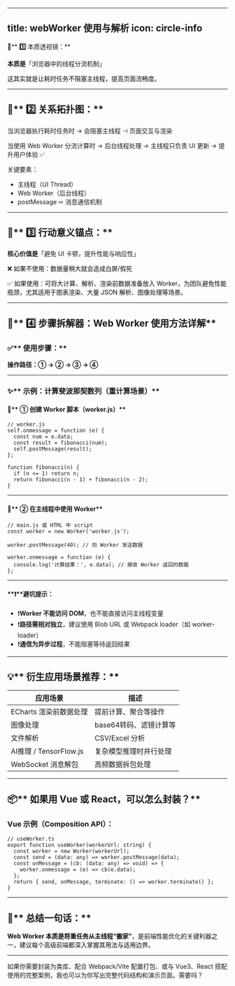 
---
title: webWorker 使用与解析
icon: circle-info
---


**🧠**** ****1️⃣**** 本质透视镜：**

**本质是**「浏览器中的线程分流机制」  


<font style="color:#0e0e0e;">这其实就是让耗时任务不阻塞主线程，提高页面流畅度。</font>

---

## **🔗**** ****2️⃣**** 关系拓扑图：**


当浏览器执行耗时任务时 → 会阻塞主线程 ⊣ 页面交互与渲染

当使用 Web Worker 分流计算时 → 后台线程处理 → 主线程只负责 UI 更新 → 提升用户体验 ✅

  


关键要素：

+ 主线程（UI Thread）
+ Web Worker（后台线程）
+ postMessage ⬄ 消息通信机制

---

## **🎯**** ****3️⃣**** 行动意义锚点：**
  


**核心价值是**「避免 UI 卡顿，提升性能与响应性」

  


<font style="color:#0e0e0e;">❌</font><font style="color:#0e0e0e;"> 如果不使用：数据量稍大就会造成白屏/假死</font>

<font style="color:#0e0e0e;">✅</font><font style="color:#0e0e0e;"> 如果使用：可将大计算、解析、渲染前数据准备放入 Worker，为团队避免性能瓶颈，尤其适用于图表渲染、大量 JSON 解析、图像处理等场景。</font>

---

## **🔨**** ****4️⃣**** 步骤拆解器：Web Worker 使用方法详解**
  


### **✅**** 使用步骤：**
  


**操作路径：① → ② → ③ → ④**

---

### **✨**** 示例：计算斐波那契数列（重计算场景）**
  


#### **🔧**** ① 创建 Worker 脚本（worker.js）**
```plain
// worker.js
self.onmessage = function (e) {
  const num = e.data;
  const result = fibonacci(num);
  self.postMessage(result);
};

function fibonacci(n) {
  if (n <= 1) return n;
  return fibonacci(n - 1) + fibonacci(n - 2);
}
```

---

#### **🧩**** ② 在主线程中使用 Worker**
```plain
// main.js 或 HTML 中 script
const worker = new Worker('worker.js');

worker.postMessage(40); // 向 Worker 发送数据

worker.onmessage = function (e) {
  console.log('计算结果：', e.data); // 接收 Worker 返回的数据
};
```

---

#### **❗****避坑提示：**
+ ❗**Worker 不能访问 DOM**，也不能直接访问主线程变量
+ ❗**路径需相对独立**，建议使用 Blob URL 或 Webpack loader（如 worker-loader）
+ ❗**通信为异步过程**，不能阻塞等待返回结果

---

## **💡**** 衍生应用场景推荐：**
| **应用场景** | **描述** |
| --- | --- |
| ECharts 渲染前数据处理 | 提前计算、聚合等操作 |
| 图像处理 | base64转码、滤镜计算等 |
| 文件解析 | CSV/Excel 分析 |
| AI推理 / TensorFlow.js | 复杂模型推理时并行处理 |
| WebSocket 消息解包 | 高频数据拆包处理 |


---

## **📦**** 如果用 Vue 或 React，可以怎么封装？**
  


### **Vue 示例（Composition API）：**
```plain
// useWorker.ts
export function useWorker(workerUrl: string) {
  const worker = new Worker(workerUrl);
  const send = (data: any) => worker.postMessage(data);
  const onMessage = (cb: (data: any) => void) => {
    worker.onmessage = (e) => cb(e.data);
  };
  return { send, onMessage, terminate: () => worker.terminate() };
}
```

---

## **🧠**** 总结一句话：**
  


**<font style="color:#0e0e0e;">Web Worker 本质是将重任务从主线程“搬家”</font>**<font style="color:#0e0e0e;">，是前端性能优化的关键利器之一，建议每个高级前端都深入掌握其用法与适用边界。</font>

---

如果你需要封装为类库、配合 Webpack/Vite 配置打包、或与 Vue3、React 搭配使用的完整案例，我也可以为你写出完整代码结构和演示页面。需要吗？

